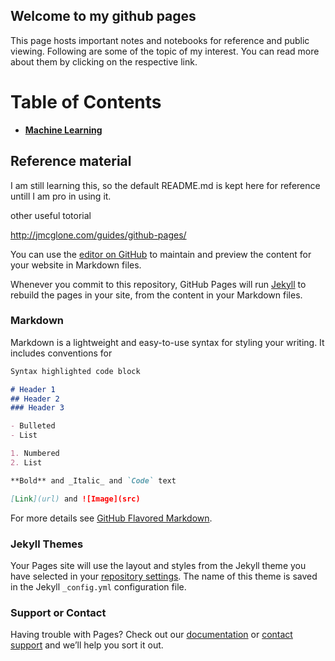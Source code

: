 ## Welcome to my github pages 

This page hosts important notes and notebooks for reference and public viewing. Following are some of the topic of my interest. You can read more about them by clicking on the respective link.  

# Table of Contents

* [**Machine Learning**](MachineLearning/Introduction.md)   



## Reference material 

I am still learning this, so the default README.md is kept here for reference untill I am pro in using it. 

other useful totorial 

http://jmcglone.com/guides/github-pages/


You can use the [editor on GitHub](https://github.com/ramankhurana/ramankhurana.github.io/edit/master/README.md) to maintain and preview the content for your website in Markdown files.

Whenever you commit to this repository, GitHub Pages will run [Jekyll](https://jekyllrb.com/) to rebuild the pages in your site, from the content in your Markdown files.

### Markdown

Markdown is a lightweight and easy-to-use syntax for styling your writing. It includes conventions for

```markdown
Syntax highlighted code block

# Header 1
## Header 2
### Header 3

- Bulleted
- List

1. Numbered
2. List

**Bold** and _Italic_ and `Code` text

[Link](url) and ![Image](src)
```

For more details see [GitHub Flavored Markdown](https://guides.github.com/features/mastering-markdown/).

### Jekyll Themes

Your Pages site will use the layout and styles from the Jekyll theme you have selected in your [repository settings](https://github.com/ramankhurana/ramankhurana.github.io/settings). The name of this theme is saved in the Jekyll `_config.yml` configuration file.

### Support or Contact

Having trouble with Pages? Check out our [documentation](https://help.github.com/categories/github-pages-basics/) or [contact support](https://github.com/contact) and we’ll help you sort it out.
